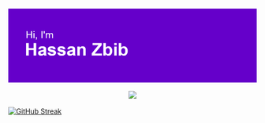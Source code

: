 <!--
**Hassan-Zbib/Hassan-Zbib** is a ✨ _special_ ✨ repository because its `README.md` (this file) appears on your GitHub profile.

Here are some ideas to get you started:

- 🔭 I’m currently working on ...
- 🌱 I’m currently learning ...
- 👯 I’m looking to collaborate on ...
- 🤔 I’m looking for help with ...
- 💬 Ask me about ...
- 📫 How to reach me: ...
- 😄 Pronouns: ...
- ⚡ Fun fact: ...
-->

![plot](./header.png)

<p  align="center"><img src="https://komarev.com/ghpvc/?username=Hassan-Zbib&color=green)"></p>

[![GitHub Streak](https://github-readme-streak-stats.herokuapp.com?user=Hassan-Zbib&theme=midnight-purple&date_format=M%20j%5B%2C%20Y%5D)](https://git.io/streak-stats)
